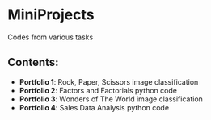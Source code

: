 # MiniProjects
Codes from various tasks
## Contents:
- **Portfolio 1**: Rock, Paper, Scissors image classification
- **Portfolio 2**: Factors and Factorials python code
- **Portfolio 3**: Wonders of The World image classification
- **Portfolio 4**: Sales Data Analysis python code
